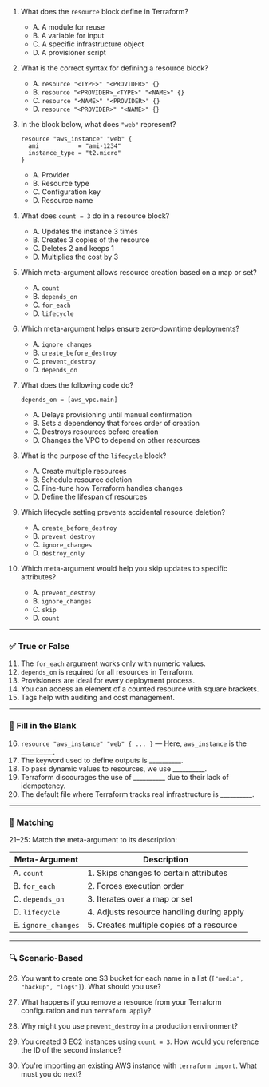 1. What does the `resource` block define in Terraform?
   - A. A module for reuse
   - B. A variable for input
   - C. A specific infrastructure object
   - D. A provisioner script

2. What is the correct syntax for defining a resource block?
   - A. `resource "<TYPE>" "<PROVIDER>" {}`
   - B. `resource "<PROVIDER>_<TYPE>" "<NAME>" {}`
   - C. `resource "<NAME>" "<PROVIDER>" {}`
   - D. `resource "<PROVIDER>" "<NAME>" {}`
  
3. In the block below, what does `"web"` represent?
   ```hcl
   resource "aws_instance" "web" {
     ami           = "ami-1234"
     instance_type = "t2.micro"
   }
   ```
   - A. Provider
   - B. Resource type
   - C. Configuration key
   - D. Resource name

4. What does `count = 3` do in a resource block?
   - A. Updates the instance 3 times
   - B. Creates 3 copies of the resource
   - C. Deletes 2 and keeps 1
   - D. Multiplies the cost by 3

5. Which meta-argument allows resource creation based on a map or set?
   - A. `count`
   - B. `depends_on`
   - C. `for_each`
   - D. `lifecycle`

6. Which meta-argument helps ensure zero-downtime deployments?
   - A. `ignore_changes`
   - B. `create_before_destroy`
   - C. `prevent_destroy`
   - D. `depends_on`

7. What does the following code do?
   ```hcl
   depends_on = [aws_vpc.main]
   ```
   - A. Delays provisioning until manual confirmation
   - B. Sets a dependency that forces order of creation
   - C. Destroys resources before creation
   - D. Changes the VPC to depend on other resources

8. What is the purpose of the `lifecycle` block?
   - A. Create multiple resources
   - B. Schedule resource deletion
   - C. Fine-tune how Terraform handles changes
   - D. Define the lifespan of resources

9. Which lifecycle setting prevents accidental resource deletion?
   - A. `create_before_destroy`
   - B. `prevent_destroy`
   - C. `ignore_changes`
   - D. `destroy_only`

10. Which meta-argument would help you skip updates to specific attributes?
    - A. `prevent_destroy`
    - B. `ignore_changes`
    - C. `skip`
    - D. `count`

---

### ✅ **True or False**

11. The `for_each` argument works only with numeric values.  
12. `depends_on` is required for all resources in Terraform.  
13. Provisioners are ideal for every deployment process.  
14. You can access an element of a counted resource with square brackets.  
15. Tags help with auditing and cost management.  

---

### 📌 **Fill in the Blank**

16. `resource "aws_instance" "web" { ... }` — Here, `aws_instance` is the __________.  
17. The keyword used to define outputs is __________.  
18. To pass dynamic values to resources, we use __________.  
19. Terraform discourages the use of __________ due to their lack of idempotency.  
20. The default file where Terraform tracks real infrastructure is __________.  

---

### 🔄 **Matching**

21–25: Match the meta-argument to its description:

| Meta-Argument     | Description                                  |
|-------------------|----------------------------------------------|
| A. `count`        | 1. Skips changes to certain attributes       |
| B. `for_each`     | 2. Forces execution order                    |
| C. `depends_on`   | 3. Iterates over a map or set                |
| D. `lifecycle`    | 4. Adjusts resource handling during apply    |
| E. `ignore_changes`| 5. Creates multiple copies of a resource    |

---

### 🔍 **Scenario-Based**

26. You want to create one S3 bucket for each name in a list (`["media", "backup", "logs"]`). What should you use?

27. What happens if you remove a resource from your Terraform configuration and run `terraform apply`?

28. Why might you use `prevent_destroy` in a production environment?

29. You created 3 EC2 instances using `count = 3`. How would you reference the ID of the second instance?

30. You're importing an existing AWS instance with `terraform import`. What must you do next?
